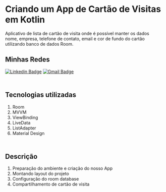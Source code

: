 # Criando um App de Cartão de Visitas em Kotlin

Aplicativo de lista de cartão de visita onde é possível manter os dados nome, empresa, telefone de contato, email e cor de fundo do cartão utilizando banco de dados Room.

## Minhas Redes

[![Linkedin Badge](https://img.shields.io/badge/-Ivan_da_Cruz-blue?style=flat-square&logo=Linkedin&logoColor=white&link=https://br.linkedin.com/in/https://www.linkedin.com/in/ivan-da-cruz-787290134)](https://br.linkedin.com/in/https://www.linkedin.com/in/ivan-da-cruz-787290134)  [![Gmail Badge](https://img.shields.io/badge/-ivancruz.idc@gmail.com-c14438?style=flat-square&logo=Gmail&logoColor=white&link=mailto:ivancruz.idc@gmail.com)](mailto:ivancruz.idc@gmail.com)

## <br />Tecnologias utilizadas
1. Room
2. MVVM
3. ViewBinding
4. LiveData
5. ListAdapter
6. Material Design


## <br />Descrição
1. Preparação do ambiente e criação do nosso App
3. Montando layout do projeto
5. Configuração do room database
7. Compartilhamento de cartão de visita
